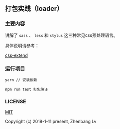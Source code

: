 ## 打包实践（loader）

### 主要内容

讲解了  `sass` 、 `less` 和 `stylus` 这三种常见css预处理语言。

具体说明请参考：

[css-extend](https://github.com/lvzhenbang/webpack-learning/tree/master/doc/css-extend.md)

### 运行项目

```
yarn // 安装依赖

npm run test 打包编译
```


### LICENSE

[MIT](https://opensource.org/licenses/MIT)

Copyright (c) 2018-1-11 present, Zhenbang Lv
